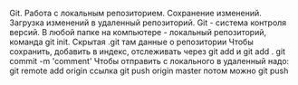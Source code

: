 Git. Работа с локальным репозиторием. Сохранение изменений. Загрузка изменений в удаленный репозиторий.
Git - система контроля версий. 
В любой папке на компьютере - локальный репозиторий, команда git init. Скрытая .git там данные о репозитории
Чтобы сохранить,  добавить в индекс, отслеживать через git add   и git add .
git commit -m 'comment' 
Чтобы отправить с локального в удаленный надо: git remote add  origin ссылка 
git push origin master
потом можно git push